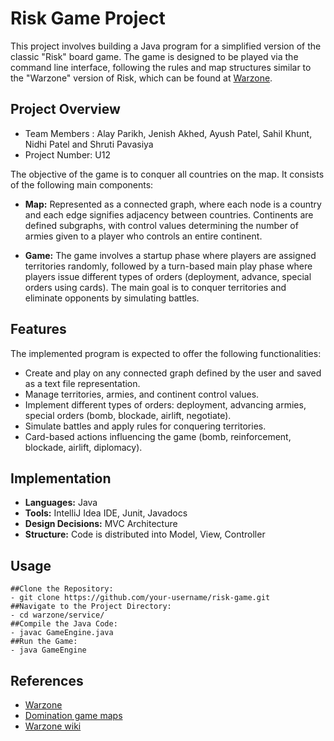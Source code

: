 
# Risk Game Project

This project involves building a Java program for a simplified version of the classic "Risk" board game. The game is designed to be played via the command line interface, following the rules and map structures similar to the "Warzone" version of Risk, which can be found at [Warzone](https://www.warzone.com/).

## Project Overview
- Team Members : Alay Parikh, Jenish Akhed, Ayush Patel, Sahil Khunt, Nidhi Patel and Shruti Pavasiya 
- Project Number: U12

The objective of the game is to conquer all countries on the map. It consists of the following main components:

- **Map:** Represented as a connected graph, where each node is a country and each edge signifies adjacency between countries. Continents are defined subgraphs, with control values determining the number of armies given to a player who controls an entire continent.

- **Game:** The game involves a startup phase where players are assigned territories randomly, followed by a turn-based main play phase where players issue different types of orders (deployment, advance, special orders using cards). The main goal is to conquer territories and eliminate opponents by simulating battles.

## Features

The implemented program is expected to offer the following functionalities:

- Create and play on any connected graph defined by the user and saved as a text file representation.
- Manage territories, armies, and continent control values.
- Implement different types of orders: deployment, advancing armies, special orders (bomb, blockade, airlift, negotiate).
- Simulate battles and apply rules for conquering territories.
- Card-based actions influencing the game (bomb, reinforcement, blockade, airlift, diplomacy).

## Implementation

- **Languages:** Java
- **Tools:** IntelliJ Idea IDE, Junit, Javadocs
- **Design Decisions:** MVC Architecture
- **Structure:** Code is distributed into Model, View, Controller

## Usage
    ##Clone the Repository:
    - git clone https://github.com/your-username/risk-game.git
    ##Navigate to the Project Directory:
    - cd warzone/service/
    ##Compile the Java Code:
    - javac GameEngine.java
    ##Run the Game:
    - java GameEngine

## References

- [Warzone](https://www.warzone.com/)
- [Domination game maps](https://domination.sourceforge.io/getmaps.shtml)
- [Warzone wiki](https://www.warzone.com/wiki/Main_Page)

